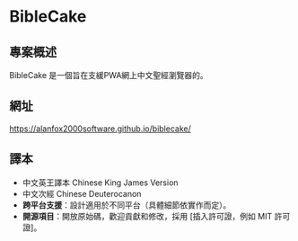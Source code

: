
# BibleCake

## 專案概述
BibleCake 是一個旨在支緩PWA網上中文聖經瀏覽器的。

## 網址
https://alanfox2000software.github.io/biblecake/

## 譯本
- 中文英王譯本 Chinese King James Version
- 中文次經 Chinese Deuterocanon
- **跨平台支援**：設計適用於不同平台（具體細節依實作而定）。
- **開源項目**：開放原始碼，歡迎貢獻和修改，採用 [插入許可證，例如 MIT 許可證]。


